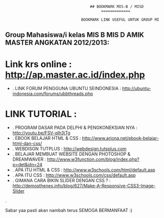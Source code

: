                                           
                                          ## BOOKMARK MIS-B / MISD
                                               =============
                                              
                                      BOOKMARK LINK USEFUL UNTUK GROUP MI 
                                      
                                      
                                      
## Group Mahasiswa/i kelas MIS B MIS D AMIK MASTER ANGKATAN 2012/2013: ##



#   Link krs online  : http://ap.master.ac.id/index.php
- . LINK FORUM PENGGUNA UBUNTU SEINDONESIA  : http://ubuntu-indonesia.com/forums/ubbthreads.php

#   LINK TUTORIAL :

- . PROGRAM DASAR PADA DELPHI & PENGKONEKSIAN NYA : http://youtu.be/FSV-qIh3jTg
- . EBOOK BELAJAR HTML & CSS                      : http://www.ariona.net/ebook-belajar-html-dan-css/
- . WEBDISGN TUTPLUS                            : http://webdesign.tutsplus.com
- . BELAJAR MEMBUAT WEBSITE DENGAN PHOTOSHOP & DREAMWAVER : http://www.w3function.com/blog/index.php?p=det&idn=24
- . APA ITU HTML & CSS : http://www.w3schools.com/html/default.asp
- . APA ITU CSS        :  http://www.w3schools.com/css/default.asp
- . GIMANA CARA BIKIN SLIDER DENGAN CSS ? : http://demosthenes.info/blog/627/Make-A-Responsive-CSS3-Image-Slider


. 






Sabar yaa pasti akan nambah terus  SEMOGA BERMANFAAT :)
